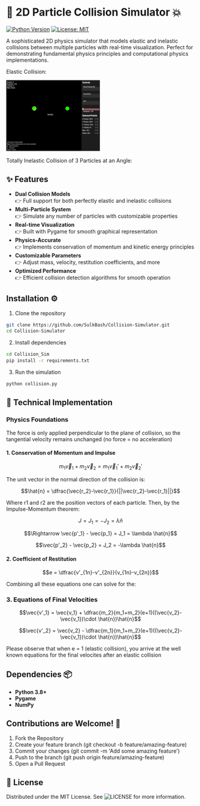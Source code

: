 # 🎯 2D Particle Collision Simulator 💥

[![Python Version](https://img.shields.io/badge/python-3.8%2B-blue)](https://www.python.org/)
[![License: MIT](https://img.shields.io/badge/License-MIT-yellow.svg)](https://opensource.org/licenses/MIT)

A sophisticated 2D physics simulator that models elastic and inelastic collisions between multiple particles with real-time visualization. Perfect for demonstrating fundamental physics principles and computational physics implementations.

Elastic Collision:

![Collision Simulation Demo](Collision_Sim/demoe.gif)

Totally Inelastic Collision of 3 Particles at an Angle:



## ✨ Features

- **Dual Collision Models**  
  👉 Full support for both perfectly elastic and inelastic collisions
- **Multi-Particle System**  
  👉 Simulate any number of particles with customizable properties
- **Real-time Visualization**  
  👉 Built with Pygame for smooth graphical representation
- **Physics-Accurate**  
  👉 Implements conservation of momentum and kinetic energy principles
- **Customizable Parameters**  
  👉 Adjust mass, velocity, restitution coefficients, and more
- **Optimized Performance**  
  👉 Efficient collision detection algorithms for smooth operation

## Installation ⚙️
1. Clone the repository
```bash
git clone https://github.com/SulkBash/Collision-Simulator.git
cd Collision-Simulator
```
2. Install dependencies
```bash
cd Collision_Sim
pip install -r requirements.txt
```
3. Run the simulation
```bash
python collision.py
```
## 🔬 Technical Implementation

### Physics Foundations
The force is only applied perpendicular to the plane of collision, so the tangential velocity remains unchanged (no force = no acceleration)
#### 1. Conservation of Momentum and Impulse
```math
m_1\vec{v}_1 + m_2\vec{v}_2 = m_1\vec{v}_1' + m_2\vec{v}_2'
```
The unit vector in the normal direction of the collision is:
```math
\hat{n} = \dfrac{\vec{r_2}-\vec{r_1}}{||\vec{r_2}-\vec{r_1}||}
```
Where r1 and r2 are the position vectors of each particle. Then, by the Impulse-Momentum theorem:
```math
J = J_1 = - J_2 = \lambda \hat{n}
```
```math
\Rightarrow \vec{p'_1} - \vec{p_1} = J_1 = \lambda \hat{n}
```
```math
\vec{p'_2} - \vec{p_2} = J_2 = -\lambda \hat{n}
```

#### 2. Coefficient of Restitution
```math
e = \dfrac{v'_{1n}-v'_{2n}}{v_{1n}-v_{2n}}
```

Combining all these equations one can solve for the:

### 3. Equations of Final Velocities
```math
\vec{v'_1} = \vec{v_1} + \dfrac{m_2}{m_1+m_2}(e+1)((\vec{v_2}-\vec{v_1})\cdot \hat{n})\hat{n}
```

```math
\vec{v'_2} = \vec{v_2} - \dfrac{m_1}{m_1+m_2}(e+1)((\vec{v_2}-\vec{v_1})\cdot \hat{n})\hat{n}
```
Please observe that when e = 1 (elastic collision), you arrive at the well known equations for the final velocites after an elastic collision

## Dependencies 📦

- **Python 3.8+**
- **Pygame**
- **NumPy**

## Contributions are Welcome! 🤝
1. Fork the Repository
2. Create your feature branch (git checkout -b feature/amazing-feature)
3. Commit your changes (git commit -m 'Add some amazing feature')
4. Push to the branch (git push origin feature/amazing-feature)
5. Open a Pull Request

## 📜 License

Distributed under the MIT License. See ![LICENSE](LICENSE) for more information.
